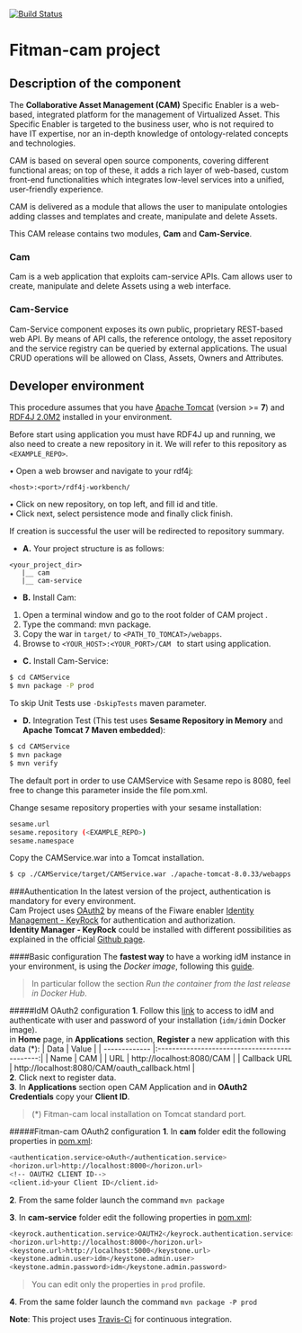 [![Build Status](https://travis-ci.org/BEinCPPS/fitman-cam.svg?branch=master)](https://travis-ci.org/BEinCPPS/fitman-cam)

# Fitman-cam project

## Description of the component

The **Collaborative Asset Management (CAM)** Specific Enabler is a web-based, integrated platform for the management of Virtualized Asset. This Specific Enabler is targeted to the business user, who is not required to have IT expertise, nor an in-depth knowledge of ontology-related concepts and technologies.

CAM is based on several open source components, covering different functional areas; on top of these, it adds a rich layer of web-based, custom front-end functionalities which integrates low-level services into a unified, user-friendly experience.

CAM is delivered as a module that allows the user to manipulate ontologies adding classes and templates and create, manipulate and delete Assets.


This CAM release contains two modules, **Cam** and **Cam-Service**.
 
### Cam

Cam is a web application that exploits cam-service APIs. Cam allows user to create, manipulate and delete Assets using a web interface.

### Cam-Service

Cam-Service component exposes its own public, proprietary REST-based web API. By means of API calls, the reference ontology, the asset repository and the service registry can be queried by external applications. The usual CRUD operations will be allowed on Class, Assets, Owners and Attributes.
	
## Developer environment

This procedure assumes that you have [Apache Tomcat](https://tomcat.apache.org/download-80.cgi) (version >= **7**)
and [RDF4J 2.0M2](http://rdf4j.org/download/) installed in your environment.

Before start using application you must have RDF4J up and running, we also need to create a new repository in it. 
We will refer to this repository as ```<EXAMPLE_REPO>```.

• Open a web browser and navigate to your rdf4j:
 ```
 <host>:<port>/rdf4j-workbench/
 ```

• Click on new repository, on top left, and fill id and title.<br/>
• Click next, select persistence mode and finally click finish.<br/>

If creation is successful the user will be redirected to repository summary.


+ **A.** Your project structure is as follows: <br/>

```
<your_project_dir>
   |__ cam
   |__ cam-service
```

+ **B.** Install Cam: <br/>

1.	Open a terminal window and go to the root folder of CAM project .
2.	Type the command: mvn package.
3.	Copy the war in ```target/``` to ```<PATH_TO_TOMCAT>/webapps```.
4.	Browse to ```<YOUR_HOST>:<YOUR_PORT>/CAM ``` to start using application.

+ **C.** Install Cam-Service:<br/>
```bash
$ cd CAMService
$ mvn package -P prod
```

To skip Unit Tests use ``-DskipTests`` maven parameter.

+ **D.** Integration Test (This test uses **Sesame Repository in Memory** and **Apache Tomcat 7 Maven embedded**):

```bash
$ cd CAMService
$ mvn package
$ mvn verify 
```

The default port in order to use CAMService with Sesame repo is 8080, feel free to change this parameter inside the file pom.xml.

Change sesame repository properties with your sesame installation: 

```bash
sesame.url
sesame.repository (<EXAMPLE_REPO>)
sesame.namespace
```

Copy the CAMService.war into a Tomcat installation.

```bash
$ cp ./CAMService/target/CAMService.war ./apache-tomcat-8.0.33/webapps
```

###Authentication
In the latest version of the project, authentication is mandatory for every environment.<br/>
Cam Project uses [OAuth2](https://oauth.net/2/) by means of the Fiware enabler [Identity Management - KeyRock](https://catalogue.fiware.org/enablers/identity-management-keyrock) for authentication and authorization.<br/>
**Identity Manager - KeyRock** could be installed with different possibilities as explained in the official [Github page](https://github.com/ging/fiware-idm). <br/>

####Basic configuration
The **fastest way** to have a working idM instance in your environment, is using the *Docker image*, following this [guide](https://github.com/ging/fiware-idm/blob/master/extras/docker/README.md).
>In particular follow the section *Run the container from the last release in Docker Hub*.

#####IdM OAuth2 configuration
**1**. Follow this [link](http://localhost:8000) to access to idM and authenticate with user and password of your installation (`idm/idm`in Docker image).<br/>
in **Home** page, in **Applications** section, **Register** a new application with this data (*):
| Data        | Value                                           | 
| ------------- |:---------------------------------------------:| 
| Name		      | CAM			                                  | 
| URL           | http://localhost:8080/CAM                     | 
| Callback URL  | http://localhost:8080/CAM/oauth_callback.html |
<br/>
**2**. Click next to register data.<br/>
**3**. In **Applications** section open CAM Application and in **OAuth2 Credentials** copy your **Client ID**.
>(*) Fitman-cam local installation on Tomcat standard port.

#####Fitman-cam OAuth2 configuration
**1**. In **cam** folder edit the following properties in [pom.xml](https://github.com/BEinCPPS/fitman-cam/blob/master/cam/pom.xml):

```bash
<authentication.service>oAuth</authentication.service>
<horizon.url>http://localhost:8000</horizon.url>
<!-- OAUTH2 CLIENT ID-->
<client.id>your Client ID</client.id>
```
**2**. From the same folder launch the command `mvn package`

**3**. In **cam-service** folder edit the following properties in [pom.xml](https://github.com/BEinCPPS/fitman-cam/blob/master/cam-service/pom.xml):
 
```bash
<keyrock.authentication.service>OAUTH2</keyrock.authentication.service>
<horizon.url>http://localhost:8000</horizon.url>
<keystone.url>http://localhost:5000</keystone.url>
<keystone.admin.user>idm</keystone.admin.user>
<keystone.admin.password>idm</keystone.admin.password> 
```
>You can edit only the properties in `prod` profile.

**4**. From the same folder launch the command `mvn package -P prod`



**Note**: This project uses [Travis-Ci](https://travis-ci.org/) for continuous integration.
